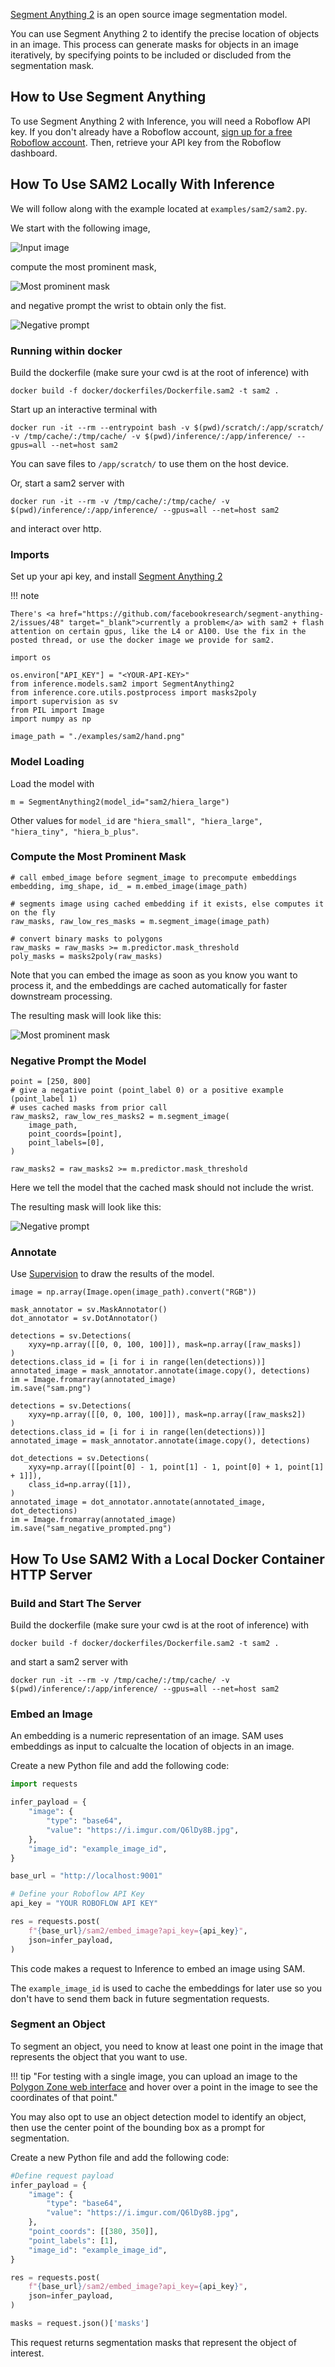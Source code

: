 <a href="https://github.com/facebookresearch/segment-anything-2" target="_blank">Segment Anything 2</a> is an open source image segmentation model.

You can use Segment Anything 2 to identify the precise location of objects in an image. This process can generate masks for objects in an image iteratively, by specifying points to be included or discluded from the segmentation mask.

## How to Use Segment Anything

To use Segment Anything 2 with Inference, you will need a Roboflow API key. If you don't already have a Roboflow account, <a href="https://app.roboflow.com" target="_blank">sign up for a free Roboflow account</a>. Then, retrieve your API key from the Roboflow dashboard.

## How To Use SAM2 Locally With Inference

We will follow along with the example located at `examples/sam2/sam2.py`.

We start with the following image,

![Input image](https://media.roboflow.com/inference/sam2/hand.png)

compute the most prominent mask,

![Most prominent mask](https://media.roboflow.com/inference/sam2/sam.png)

and negative prompt the wrist to obtain only the fist.

![Negative prompt](https://media.roboflow.com/inference/sam2/sam_negative_prompted.png)

### Running within docker
Build the dockerfile (make sure your cwd is at the root of inference) with
```
docker build -f docker/dockerfiles/Dockerfile.sam2 -t sam2 .
```

Start up an interactive terminal with
```
docker run -it --rm --entrypoint bash -v $(pwd)/scratch/:/app/scratch/ -v /tmp/cache/:/tmp/cache/ -v $(pwd)/inference/:/app/inference/ --gpus=all --net=host sam2
```
You can save files to `/app/scratch/` to use them on the host device.

Or, start a sam2 server with
```
docker run -it --rm -v /tmp/cache/:/tmp/cache/ -v $(pwd)/inference/:/app/inference/ --gpus=all --net=host sam2
```

and interact over http.

### Imports
Set up your api key, and install <a href="https://github.com/facebookresearch/segment-anything-2" target="_blank">Segment Anything 2</a>

!!! note

    There's <a href="https://github.com/facebookresearch/segment-anything-2/issues/48" target="_blank">currently a problem</a> with sam2 + flash attention on certain gpus, like the L4 or A100. Use the fix in the posted thread, or use the docker image we provide for sam2. 

```
import os

os.environ["API_KEY"] = "<YOUR-API-KEY>"
from inference.models.sam2 import SegmentAnything2
from inference.core.utils.postprocess import masks2poly
import supervision as sv
from PIL import Image
import numpy as np

image_path = "./examples/sam2/hand.png"
```
### Model Loading
Load the model with 
```
m = SegmentAnything2(model_id="sam2/hiera_large")
```

Other values for `model_id` are `"hiera_small", "hiera_large", "hiera_tiny", "hiera_b_plus"`.

### Compute the Most Prominent Mask

```
# call embed_image before segment_image to precompute embeddings
embedding, img_shape, id_ = m.embed_image(image_path)

# segments image using cached embedding if it exists, else computes it on the fly
raw_masks, raw_low_res_masks = m.segment_image(image_path)

# convert binary masks to polygons
raw_masks = raw_masks >= m.predictor.mask_threshold
poly_masks = masks2poly(raw_masks)
```
Note that you can embed the image as soon as you know you want to process it, and the embeddings are cached automatically for faster downstream processing.

The resulting mask will look like this:

![Most prominent mask](https://media.roboflow.com/inference/sam2/sam.png)

### Negative Prompt the Model
```
point = [250, 800]
# give a negative point (point_label 0) or a positive example (point_label 1)
# uses cached masks from prior call
raw_masks2, raw_low_res_masks2 = m.segment_image(
    image_path,
    point_coords=[point],
    point_labels=[0],
)

raw_masks2 = raw_masks2 >= m.predictor.mask_threshold
```
Here we tell the model that the cached mask should not include the wrist.

The resulting mask will look like this:

![Negative prompt](https://media.roboflow.com/inference/sam2/sam_negative_prompted.png)

### Annotate
Use <a href="https://github.com/roboflow/supervision" target="_blank">Supervision</a> to draw the results of the model.

```
image = np.array(Image.open(image_path).convert("RGB"))

mask_annotator = sv.MaskAnnotator()
dot_annotator = sv.DotAnnotator()

detections = sv.Detections(
    xyxy=np.array([[0, 0, 100, 100]]), mask=np.array([raw_masks])
)
detections.class_id = [i for i in range(len(detections))]
annotated_image = mask_annotator.annotate(image.copy(), detections)
im = Image.fromarray(annotated_image)
im.save("sam.png")

detections = sv.Detections(
    xyxy=np.array([[0, 0, 100, 100]]), mask=np.array([raw_masks2])
)
detections.class_id = [i for i in range(len(detections))]
annotated_image = mask_annotator.annotate(image.copy(), detections)

dot_detections = sv.Detections(
    xyxy=np.array([[point[0] - 1, point[1] - 1, point[0] + 1, point[1] + 1]]),
    class_id=np.array([1]),
)
annotated_image = dot_annotator.annotate(annotated_image, dot_detections)
im = Image.fromarray(annotated_image)
im.save("sam_negative_prompted.png")
```
## How To Use SAM2 With a Local Docker Container HTTP Server

### Build and Start The Server

Build the dockerfile (make sure your cwd is at the root of inference) with
```
docker build -f docker/dockerfiles/Dockerfile.sam2 -t sam2 .
```
and start a sam2 server with
```
docker run -it --rm -v /tmp/cache/:/tmp/cache/ -v $(pwd)/inference/:/app/inference/ --gpus=all --net=host sam2
```

### Embed an Image

An embedding is a numeric representation of an image. SAM uses embeddings as input to calcualte the location of objects in an image.

Create a new Python file and add the following code:

```python
import requests

infer_payload = {
    "image": {
        "type": "base64",
        "value": "https://i.imgur.com/Q6lDy8B.jpg",
    },
    "image_id": "example_image_id",
}

base_url = "http://localhost:9001"

# Define your Roboflow API Key
api_key = "YOUR ROBOFLOW API KEY"

res = requests.post(
    f"{base_url}/sam2/embed_image?api_key={api_key}",
    json=infer_payload,
)

```

This code makes a request to Inference to embed an image using SAM.

The `example_image_id` is used to cache the embeddings for later use so you don't have to send them back in future segmentation requests.

### Segment an Object

To segment an object, you need to know at least one point in the image that represents the object that you want to use.

!!! tip "For testing with a single image, you can upload an image to the <a href="https://roboflow.github.io/polygonzone/" target="_blank">Polygon Zone web interface</a> and hover over a point in the image to see the coordinates of that point."

You may also opt to use an object detection model to identify an object, then use the center point of the bounding box as a prompt for segmentation.

Create a new Python file and add the following code:

```python
#Define request payload
infer_payload = {
    "image": {
        "type": "base64",
        "value": "https://i.imgur.com/Q6lDy8B.jpg",
    },
    "point_coords": [[380, 350]],
    "point_labels": [1],
    "image_id": "example_image_id",
}

res = requests.post(
    f"{base_url}/sam2/embed_image?api_key={api_key}",
    json=infer_payload,
)

masks = request.json()['masks']
```

This request returns segmentation masks that represent the object of interest.